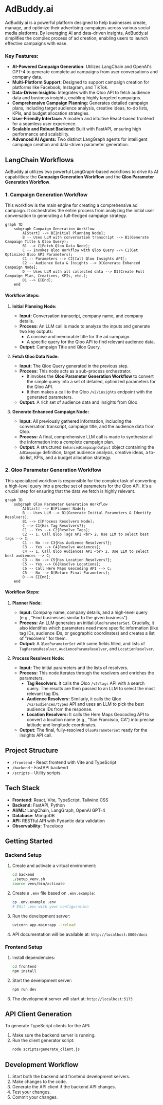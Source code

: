 # AdBuddy.ai

AdBuddy.ai is a powerful platform designed to help businesses create, manage, and optimize their advertising campaigns across various social media platforms. By leveraging AI and data-driven insights, AdBuddy.ai simplifies the complex process of ad creation, enabling users to launch effective campaigns with ease.

### Key Features:

- **AI-Powered Campaign Generation:** Utilizes LangChain and OpenAI's GPT-4 to generate complete ad campaigns from user conversations and company data.
- **Multi-Platform Support:** Designed to support campaign creation for platforms like Facebook, Instagram, and TikTok.
- **Data-Driven Insights:** Integrates with the Qloo API to fetch audience data and business insights, enabling highly targeted campaigns.
- **Comprehensive Campaign Planning:** Generates detailed campaign plans, including target audience analysis, creative ideas, to-do lists, KPIs, and budget allocation strategies.
- **User-Friendly Interface:** A modern and intuitive React-based frontend for a seamless user experience.
- **Scalable and Robust Backend:** Built with FastAPI, ensuring high performance and scalability.
- **Advanced AI Agents:** Two distinct LangGraph agents for intelligent campaign creation and data-driven parameter generation.

## LangChain Workflows

AdBuddy.ai utilizes two powerful LangGraph-based workflows to drive its AI capabilities: the **Campaign Generation Workflow** and the **Qloo Parameter Generation Workflow**.

### 1. Campaign Generation Workflow

This workflow is the main engine for creating a comprehensive ad campaign. It orchestrates the entire process from analyzing the initial user conversation to generating a full-fledged campaign strategy.

```mermaid
graph TD
    subgraph Campaign Generation Workflow
        A[Start] --> B[Initial Planning Node];
        B -- Uses LLM with conversation transcript --> B1(Generate Campaign Title & Qloo Query);
        B1 --> C[Fetch Qloo Data Node];
        C -- Invokes Qloo Workflow with Qloo Query --> C1(Get Optimized Qloo API Parameters);
        C1 -- Parameters --> C2[Call Qloo Insights API];
        C2 -- Audience Data & Insights --> D[Generate Enhanced Campaign Node];
        D -- Uses LLM with all collected data --> D1(Create Full Campaign Plan, Creatives, KPIs, etc.);
        D1 --> E[End];
    end
```

#### Workflow Steps:

1.  **Initial Planning Node:**

    - **Input:** Conversation transcript, company name, and company details.
    - **Process:** An LLM call is made to analyze the inputs and generate two key outputs:
      - A concise and memorable title for the ad campaign.
      - A specific query for the Qloo API to find relevant audience data.
    - **Output:** Campaign Title and Qloo Query.

2.  **Fetch Qloo Data Node:**

    - **Input:** The Qloo Query generated in the previous step.
    - **Process:** This node acts as a sub-process orchestrator.
      - It invokes the **Qloo Parameter Generation Workflow** to convert the simple query into a set of detailed, optimized parameters for the Qloo API.
      - It then makes a call to the Qloo `/v2/insights` endpoint with the generated parameters.
    - **Output:** A rich set of audience data and insights from Qloo.

3.  **Generate Enhanced Campaign Node:**
    - **Input:** All previously gathered information, including the conversation transcript, campaign title, and the audience data from Qloo.
    - **Process:** A final, comprehensive LLM call is made to synthesize all the information into a complete campaign plan.
    - **Output:** A structured `EnhancedCampaignOutput` object containing the `AdCampaign` definition, target audience analysis, creative ideas, a to-do list, KPIs, and a budget allocation strategy.

### 2. Qloo Parameter Generation Workflow

This specialized workflow is responsible for the complex task of converting a high-level query into a precise set of parameters for the Qloo API. It's a crucial step for ensuring that the data we fetch is highly relevant.

```mermaid
graph TD
    subgraph Qloo Parameter Generation Workflow
        A[Start] --> B[Planner Node];
        B -- Uses LLM --> B1(Generate Initial Parameters & Identify Resolvers);
        B1 --> C[Process Resolvers Node];
        C --> C1{Has Tag Resolvers?};
        C1 -- Yes --> C2[Resolve Tags];
        C2 -- 1. Call Qloo Tags API <br> 2. Use LLM to select best tags --> C;
        C1 -- No --> C3{Has Audience Resolvers?};
        C3 -- Yes --> C4[Resolve Audiences];
        C4 -- 1. Call Qloo Audiences API <br> 2. Use LLM to select best audiences --> C;
        C3 -- No --> C5{Has Location Resolvers?};
        C5 -- Yes --> C6[Resolve Locations];
        C6 -- Call Here Maps Geocoding API --> C;
        C5 -- No --> D[Return Final Parameters];
        D --> E[End];
    end
```

#### Workflow Steps:

1.  **Planner Node:**

    - **Input:** Company name, company details, and a high-level query (e.g., "Find businesses similar to the given business").
    - **Process:** An LLM generates an initial `QlooParameterSet`. Crucially, it also identifies which parameters need more specific information (like tag IDs, audience IDs, or geographic coordinates) and creates a list of "resolvers" for them.
    - **Output:** A `QlooParameterSet` with some fields filled, and lists of `TagParamsResolver`, `AudienceParamsResolver`, and `LocationResolver`.

2.  **Process Resolvers Node:**
    - **Input:** The initial parameters and the lists of resolvers.
    - **Process:** This node iterates through the resolvers and enriches the parameters.
      - **Tag Resolvers:** It calls the Qloo `/v2/tags` API with a search query. The results are then passed to an LLM to select the most relevant tag IDs.
      - **Audience Resolvers:** Similarly, it calls the Qloo `/v2/audiences/types` API and uses an LLM to pick the best audience IDs from the response.
      - **Location Resolvers:** It calls the Here Maps Geocoding API to convert a location name (e.g., "San Francisco, CA") into precise latitude and longitude coordinates.
    - **Output:** The final, fully-resolved `QlooParameterSet` ready for the insights API call.

## Project Structure

- `/frontend` - React frontend with Vite and TypeScript
- `/backend` - FastAPI backend
- `/scripts` - Utility scripts

## Tech Stack

- **Frontend:** React, Vite, TypeScript, Tailwind CSS
- **Backend:** FastAPI, Python
- **AI/ML:** LangChain, LangGraph, OpenAI GPT-4
- **Database:** MongoDB
- **API:** RESTful API with Pydantic data validation
- **Observability:** Traceloop

## Getting Started

### Backend Setup

1.  Create and activate a virtual environment:

    ```bash
    cd backend
    ./setup_venv.sh
    source venv/bin/activate
    ```

2.  Create a `.env` file based on `.env.example`:

    ```bash
    cp .env.example .env
    # Edit .env with your configuration
    ```

3.  Run the development server:

    ```bash
    uvicorn app.main:app --reload
    ```

4.  API documentation will be available at: `http://localhost:8000/docs`

### Frontend Setup

1.  Install dependencies:

    ```bash
    cd frontend
    npm install
    ```

2.  Start the development server:

    ```bash
    npm run dev
    ```

3.  The development server will start at: `http://localhost:5173`

## API Client Generation

To generate TypeScript clients for the API:

1.  Make sure the backend server is running.
2.  Run the client generator script:
    ```bash
    node scripts/generate_client.js
    ```

## Development Workflow

1.  Start both the backend and frontend development servers.
2.  Make changes to the code.
3.  Generate the API client if the backend API changes.
4.  Test your changes.
5.  Commit your changes.
